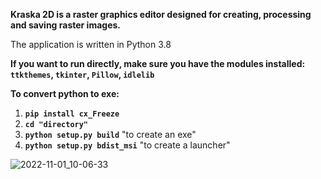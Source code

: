 **Kraska 2D is a raster graphics editor designed
for creating, processing and saving raster images.**

The application is written in Python 3.8


**If you want to run directly, make sure you have the modules installed:
`ttkthemes`, `tkinter`, `Pillow`, `idlelib`**


**To convert python to exe:**
1. **`pip install cx_Freeze`**
2. **`cd "directory"`**
3. **`python setup.py build`**       "to create an exe"
4. **`python setup.py bdist_msi`**   "to create a launcher"

![2022-11-01_10-06-33](https://user-images.githubusercontent.com/103824591/199178240-57b8c690-1986-4e34-a8bd-c4eaa74bf40c.png)
